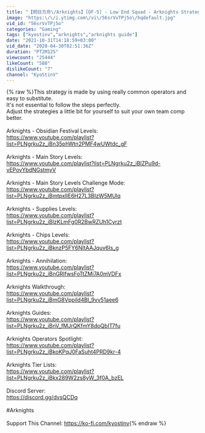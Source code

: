 ```yaml
---
title: "【明日方舟\/Arknights】[OF-5] - Low End Squad - Arknights Strategy"
image: "https:\/\/i.ytimg.com\/vi\/56srVvTPj5o\/hqdefault.jpg"
vid_id: "56srVvTPj5o"
categories: "Gaming"
tags: ["kyostinv","arknights","arknights guide"]
date: "2021-10-31T14:18:59+03:00"
vid_date: "2020-04-30T02:51:36Z"
duration: "PT2M12S"
viewcount: "25444"
likeCount: "580"
dislikeCount: "7"
channel: "KyoStinV"
---
```

{% raw %}This strategy is made by using really common operators and easy to substitute.<br />It's not essential to follow the steps perfectly.<br />Adjust the strategies a little bit for yourself to suit your own team comp better.<br /><br />Arknights - Obsidian Festival Levels:<br /><a rel="nofollow" target="blank" href="https://www.youtube.com/playlist?list=PLNgrku2z_iBn35phWtn2PMF4wUWtdc_gF">https://www.youtube.com/playlist?list=PLNgrku2z_iBn35phWtn2PMF4wUWtdc_gF</a><br /><br />Arknights - Main Story Levels: <br /><a rel="nofollow" target="blank" href="https://www.youtube.com/playlist?list=PLNgrku2z_iBlZPu9d-vEPovYbdNGstmyV">https://www.youtube.com/playlist?list=PLNgrku2z_iBlZPu9d-vEPovYbdNGstmyV</a><br /><br />Arknights - Main Story Levels Challenge Mode: <br /><a rel="nofollow" target="blank" href="https://www.youtube.com/playlist?list=PLNgrku2z_iBmtpxlIE6H27L3BIzW5MUlq">https://www.youtube.com/playlist?list=PLNgrku2z_iBmtpxlIE6H27L3BIzW5MUlq</a><br /><br />Arknights - Supplies Levels:<br /><a rel="nofollow" target="blank" href="https://www.youtube.com/playlist?list=PLNgrku2z_iBlzKLmFg0R2BwRZUh1Cyrzt">https://www.youtube.com/playlist?list=PLNgrku2z_iBlzKLmFg0R2BwRZUh1Cyrzt</a><br /><br />Arknights - Chips Levels: <br /><a rel="nofollow" target="blank" href="https://www.youtube.com/playlist?list=PLNgrku2z_iBknzP5FY6NItAAJquv6Is_g">https://www.youtube.com/playlist?list=PLNgrku2z_iBknzP5FY6NItAAJquv6Is_g</a><br /><br />Arknights - Annihilation:<br /><a rel="nofollow" target="blank" href="https://www.youtube.com/playlist?list=PLNgrku2z_iBnGRIfwsFoTtZMi7A0mVDFx">https://www.youtube.com/playlist?list=PLNgrku2z_iBnGRIfwsFoTtZMi7A0mVDFx</a><br /><br />Arknights Walkthrough:<br /><a rel="nofollow" target="blank" href="https://www.youtube.com/playlist?list=PLNgrku2z_iBmG8Vppild4BI_9vv51aee6">https://www.youtube.com/playlist?list=PLNgrku2z_iBmG8Vppild4BI_9vv51aee6</a><br /><br />Arknights Guides:<br /><a rel="nofollow" target="blank" href="https://www.youtube.com/playlist?list=PLNgrku2z_iBnV_fMJrQKfmY8doQbIT7fu">https://www.youtube.com/playlist?list=PLNgrku2z_iBnV_fMJrQKfmY8doQbIT7fu</a><br /><br />Arknights Operators Spotlight:<br /><a rel="nofollow" target="blank" href="https://www.youtube.com/playlist?list=PLNgrku2z_iBkoKPqJ0FaSuht4PRD9kr-4">https://www.youtube.com/playlist?list=PLNgrku2z_iBkoKPqJ0FaSuht4PRD9kr-4</a><br /><br />Arknights Tier Lists:<br /><a rel="nofollow" target="blank" href="https://www.youtube.com/playlist?list=PLNgrku2z_iBkx289W2zs8yW_3f0A_bzEL">https://www.youtube.com/playlist?list=PLNgrku2z_iBkx289W2zs8yW_3f0A_bzEL</a><br /><br />Discord Server:<br /><a rel="nofollow" target="blank" href="https://discord.gg/dvsQCDq">https://discord.gg/dvsQCDq</a><br /><br />#Arknights<br /><br />Support This Channel: <a rel="nofollow" target="blank" href="https://ko-fi.com/kyostinv">https://ko-fi.com/kyostinv</a>{% endraw %}
